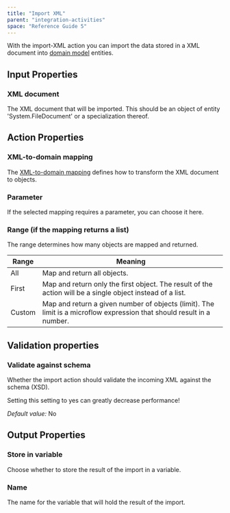 ```yaml
---
title: "Import XML"
parent: "integration-activities"
space: "Reference Guide 5"
---
```



With the import-XML action you can import the data stored in a XML document into [domain model](/refguide5/domain-model) entities.

## Input Properties

### XML document

The XML document that will be imported. This should be an object of entity 'System.FileDocument' or a specialization thereof.

## Action Properties

### XML-to-domain mapping

The [XML-to-domain mapping](/refguide5/xml-to-domain-mappings) defines how to transform the XML document to objects.

### Parameter

If the selected mapping requires a parameter, you can choose it here.

### Range (if the mapping returns a list)

The range determines how many objects are mapped and returned.

<table><thead><tr><th class="confluenceTh">Range</th><th class="confluenceTh">Meaning</th></tr></thead><tbody><tr><td class="confluenceTd">All</td><td class="confluenceTd">Map and return all objects.</td></tr><tr><td class="confluenceTd">First</td><td class="confluenceTd">Map and return only the first object. The result of the action will be a single object instead of a list.</td></tr><tr><td class="confluenceTd">Custom</td><td class="confluenceTd">Map and return a given number of objects (limit). The limit is a microflow expression that should result in a number.</td></tr></tbody></table>

## Validation properties

### Validate against schema

Whether the import action should validate the incoming XML against the schema (XSD).

Setting this setting to yes can greatly decrease performance!

_Default value:_ No

## Output Properties

### Store in variable

Choose whether to store the result of the import in a variable.

### Name

The name for the variable that will hold the result of the import.

